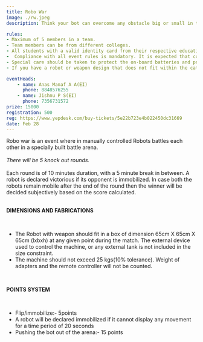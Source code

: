 ```yaml
---
title: Robo War
image: ./rw.jpeg
description: Think your bot can overcome any obstacle big or small in the shortest time possible? Then LUMIERE'20 is ready to offer you a platform for judging your skills and design in robo race.

rules: 
- Maximum of 5 members in a team. 
- Team members can be from different colleges.
- All students with a valid identity card from their respective educational institution are eligible to participate.
-  Compliance with all event rules is mandatory. It is expected that competitors stay within the rules and procedures of their own accord, and do not require constant policing.
- Special care should be taken to protect the on-board batteries and pneumatics; robots without proper protection will not be allowed to compete.
- If you have a robot or weapon design that does not fit within the categories set forth in these rules or is in some way ambiguous or borderline, please contact the event organisers. Safe innovation is always encouraged, but surprising the organisers with your brilliant exploitation of a loophole may cause your robot to be disqualified before it even competes.

eventHeads:
    - name: Anas Manaf A A(EI)
      phone: 8848576255
    - name: Jishnu P S(EI)
      phone: 7356731572
prize: 15000
registration: 500
reg: https://www.yepdesk.com/buy-tickets/5e22b723e4b022450dc31669
date: Feb 28
---
```

Robo war is an event where in manually controlled Robots battles each other in a specially built battle arena.   
<br>
*There will be 5 knock out rounds.*  <br>
<br>
Each round is of 10 minutes duration, with a 5 minute break in between. A robot is declared victorious if its opponent is immobilized. In case both the robots remain mobile after the end of 
the round then the winner will be decided subjectively based on the score calculated.<br>
<br>

**DIMENSIONS AND FABRICATIONS**  

<br>

* The Robot with weapon should fit in a box of dimension 65cm X 65cm X 65cm (lxbxh) at any given point during the match. The external device used to control the machine, or any external tank is not included in the size constraint.
* The machine should not exceed 25 kgs(10% tolerance). Weight of adapters and the remote controller will not be counted.

<br>

**POINTS SYSTEM** 

<br>

* Flip/immobilize:- 5points
* A robot will be declared immobilized if it cannot display any movement for a time period of 20 seconds
* Pushing the bot out of the arena:- 15 points
